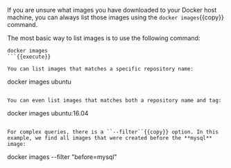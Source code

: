If you are unsure what images you have downloaded to your Docker host machine, you can always list those images using the ``docker images``{{copy}} command.

The most basic way to list images is to use the following command:

```
docker images
```{{execute}}

You can list images that matches a specific repository name:

```
docker images ubuntu
```{{execute}}

You can even list images that matches both a repository name and tag:

```
docker images ubuntu:16.04
```{{execute}}

For complex queries, there is a ``--filter``{{copy}} option. In this example, we find all images that were created before the **mysql** image:

```
docker images --filter "before=mysql"
```{{execute}}